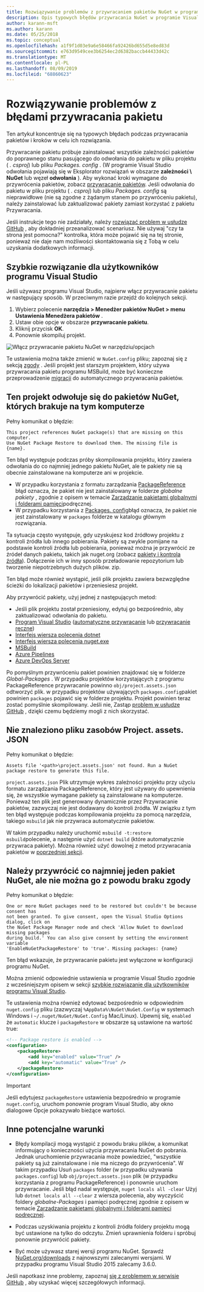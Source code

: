 ```yaml
---
title: Rozwiązywanie problemów z przywracaniem pakietów NuGet w programie Visual Studio
description: Opis typowych błędów przywracania NuGet w programie Visual Studio i sposoby ich rozwiązywania.
author: karann-msft
ms.author: karann
ms.date: 05/25/2018
ms.topic: conceptual
ms.openlocfilehash: a1f9f1d03e9a6e58466fa92426bd655d5e8ed83d
ms.sourcegitcommit: e763d9549cee3b6254ec2d6382baccb44433d42c
ms.translationtype: MT
ms.contentlocale: pl-PL
ms.lasthandoff: 08/09/2019
ms.locfileid: "68860623"
---
```

# <a name="troubleshooting-package-restore-errors"></a>Rozwiązywanie problemów z błędami przywracania pakietu

Ten artykuł koncentruje się na typowych błędach podczas przywracania pakietów i kroków w celu ich rozwiązania. 

Przywracanie pakietu próbuje zainstalować wszystkie zależności pakietów do poprawnego stanu pasującego do odwołania do pakietu w pliku projektu ( *. csproj*) lub pliku *Packages. config* . (W programie Visual Studio odwołania pojawiają się w Eksplorator rozwiązań w obszarze **zależności \ NuGet** lub węzeł **odwołania** ). Aby wykonać kroki wymagane do przywrócenia pakietów, zobacz [przywracanie pakietów](../consume-packages/package-restore.md#restore-packages). Jeśli odwołania do pakietu w pliku projektu ( *. csproj*) lub pliku *Packages. config* są nieprawidłowe (nie są zgodne z żądanym stanem po przywróceniu pakietu), należy zainstalować lub zaktualizować pakiety zamiast korzystać z pakietu Przywracania.

Jeśli instrukcje tego nie zadziałały, należy [rozwiązać problem w usłudze GitHub](https://github.com/NuGet/docs.microsoft.com-nuget/issues) , aby dokładniej przeanalizować scenariusz. Nie używaj "czy ta strona jest pomocna?" kontrolka, która może pojawić się na tej stronie, ponieważ nie daje nam możliwości skontaktowania się z Tobą w celu uzyskania dodatkowych informacji.

## <a name="quick-solution-for-visual-studio-users"></a>Szybkie rozwiązanie dla użytkowników programu Visual Studio

Jeśli używasz programu Visual Studio, najpierw włącz przywracanie pakietu w następujący sposób. W przeciwnym razie przejdź do kolejnych sekcji.

1. Wybierz polecenie **narzędzia > Menedżer pakietów NuGet > menu Ustawienia Menedżera pakietów** .
1. Ustaw obie opcje w obszarze **przywracanie pakietu**.
1. Kliknij przycisk **OK**.
1. Ponownie skompiluj projekt.

![Włącz przywracanie pakietu NuGet w narzędziu/opcjach](../consume-packages/media/restore-01-autorestoreoptions.png)

Te ustawienia można także zmienić w `NuGet.config` pliku; zapoznaj się z sekcją [zgody](#consent) . Jeśli projekt jest starszym projektem, który używa przywracania pakietu programu MSBuild, może być konieczne przeprowadzenie [migracji](package-restore.md#migrate-to-automatic-package-restore-visual-studio) do automatycznego przywracania pakietów.

<a name="missing"></a>

## <a name="this-project-references-nuget-packages-that-are-missing-on-this-computer"></a>Ten projekt odwołuje się do pakietów NuGet, których brakuje na tym komputerze

Pełny komunikat o błędzie:

```output
This project references NuGet package(s) that are missing on this computer.
Use NuGet Package Restore to download them. The missing file is {name}.
```

Ten błąd występuje podczas próby skompilowania projektu, który zawiera odwołania do co najmniej jednego pakietu NuGet, ale te pakiety nie są obecnie zainstalowane na komputerze ani w projekcie.

- W przypadku korzystania z formatu zarządzania [PackageReference](package-references-in-project-files.md) błąd oznacza, że pakiet nie jest zainstalowany w folderze *globalne pakiety* , zgodnie z opisem w temacie [Zarządzanie pakietami globalnymi i folderami pamięci](managing-the-global-packages-and-cache-folders.md)podręcznej.
- W przypadku korzystania z [Packages. config](../reference/packages-config.md)błąd oznacza, że pakiet nie jest zainstalowany w `packages` folderze w katalogu głównym rozwiązania.

Ta sytuacja często występuje, gdy uzyskujesz kod źródłowy projektu z kontroli źródła lub innego pobierania. Pakiety są zwykle pomijane na podstawie kontroli źródła lub pobierania, ponieważ można je przywrócić ze źródeł danych pakietu, takich jak nuget.org (zobacz [pakiety i kontrola źródła](Packages-and-Source-Control.md)). Dołączenie ich w inny sposób przeładowanie repozytorium lub tworzenie niepotrzebnych dużych plików. zip.

Ten błąd może również wystąpić, jeśli plik projektu zawiera bezwzględne ścieżki do lokalizacji pakietów i przeniesiesz projekt.

Aby przywrócić pakiety, użyj jednej z następujących metod:

- Jeśli plik projektu został przeniesiony, edytuj go bezpośrednio, aby zaktualizować odwołania do pakietu.
- [Program Visual Studio](package-restore.md#restore-using-visual-studio) ([automatyczne przywracanie](package-restore.md#restore-packages-automatically-using-visual-studio) lub [przywracanie ręczne](package-restore.md#restore-packages-manually-using-visual-studio))
- [Interfejs wiersza polecenia dotnet](package-restore.md#restore-using-the-dotnet-cli)
- [Interfejs wiersza polecenia nuget.exe](package-restore.md#restore-using-the-nugetexe-cli)
- [MSBuild](package-restore.md#restore-using-msbuild)
- [Azure Pipelines](package-restore.md#restore-using-azure-pipelines)
- [Azure DevOps Server](package-restore.md#restore-using-azure-devops-server)

Po pomyślnym przywróceniu pakiet powinien znajdować się w folderze *Global-Packages* . W przypadku projektów korzystających z programu PackageReference przywracanie powinno `obj/project.assets.json` odtworzyć plik. w przypadku projektów używających `packages.config`pakiet powinien `packages` pojawić się w folderze projektu. Projekt powinien teraz zostać pomyślnie skompilowany. Jeśli nie, Zastąp [problem w usłudze GitHub](https://github.com/NuGet/docs.microsoft.com-nuget/issues) , dzięki czemu będziemy mogli z nich skorzystać.

<a name="assets"></a>

## <a name="assets-file-projectassetsjson-not-found"></a>Nie znaleziono pliku zasobów Project. assets. JSON

Pełny komunikat o błędzie:

```output
Assets file '<path>\project.assets.json' not found. Run a NuGet package restore to generate this file.
```

`project.assets.json` Plik utrzymuje wykres zależności projektu przy użyciu formatu zarządzania PackageReference, który jest używany do upewnienia się, że wszystkie wymagane pakiety są zainstalowane na komputerze. Ponieważ ten plik jest generowany dynamicznie przez Przywracanie pakietów, zazwyczaj nie jest dodawany do kontroli źródła. W związku z tym ten błąd występuje podczas kompilowania projektu za pomocą narzędzia, takiego `msbuild` jak nie przywraca automatycznie pakietów.

W takim przypadku należy uruchomić `msbuild -t:restore` `msbuild`polecenie, a następnie użyć `dotnet build` (które automatycznie przywraca pakiety). Można również użyć dowolnej z metod przywracania pakietów w [poprzedniej sekcji](#missing).

<a name="consent"></a>

## <a name="one-or-more-nuget-packages-need-to-be-restored-but-couldnt-be-because-consent-has-not-been-granted"></a>Należy przywrócić co najmniej jeden pakiet NuGet, ale nie można go z powodu braku zgody

Pełny komunikat o błędzie:

```output
One or more NuGet packages need to be restored but couldn't be because consent has
not been granted. To give consent, open the Visual Studio Options dialog, click on
the NuGet Package Manager node and check 'Allow NuGet to download missing packages
during build.' You can also give consent by setting the environment variable
'EnableNuGetPackageRestore' to 'true'. Missing packages: {name}
```

Ten błąd wskazuje, że przywracanie pakietu jest wyłączone w konfiguracji programu NuGet.

Można zmienić odpowiednie ustawienia w programie Visual Studio zgodnie z wcześniejszym opisem w sekcji [szybkie rozwiązanie dla użytkowników programu Visual Studio](#quick-solution-for-visual-studio-users).

Te ustawienia można również edytować bezpośrednio w odpowiednim `nuget.config` pliku (zazwyczaj `%AppData%\NuGet\NuGet.Config` w systemach Windows i `~/.nuget/NuGet/NuGet.Config` Mac/Linux). Upewnij się, `enabled` że `automatic` klucze i `packageRestore` w obszarze są ustawione na wartość true:

```xml
<!-- Package restore is enabled -->
<configuration>
    <packageRestore>
        <add key="enabled" value="True" />
        <add key="automatic" value="True" />
    </packageRestore>
</configuration>
```

> [!Important]
> Jeśli edytujesz `packageRestore` ustawienia bezpośrednio w programie `nuget.config`, uruchom ponownie program Visual Studio, aby okno dialogowe Opcje pokazywało bieżące wartości.

## <a name="other-potential-conditions"></a>Inne potencjalne warunki

- Błędy kompilacji mogą wystąpić z powodu braku plików, a komunikat informujący o konieczności użycia przywracania NuGet do pobrania. Jednak uruchomienie przywracania może powiedzieć, "wszystkie pakiety są już zainstalowane i nie ma niczego do przywrócenia". W takim przypadku Usuń `packages` folder (w przypadku używania `packages.config`) lub `obj/project.assets.json` plik (w przypadku korzystania z programu PackageReference) i ponownie uruchom przywracanie. Jeśli błąd nadal występuje, `nuget locals all -clear` Użyj lub `dotnet locals all --clear` z wiersza polecenia, aby wyczyścić foldery *globalne-Packages* i pamięci podręcznej zgodnie z opisem w temacie [Zarządzanie pakietami globalnymi i folderami pamięci podręcznej](managing-the-global-packages-and-cache-folders.md).

- Podczas uzyskiwania projektu z kontroli źródła foldery projektu mogą być ustawione na tylko do odczytu. Zmień uprawnienia folderu i spróbuj ponownie przywrócić pakiety.

- Być może używasz starej wersji programu NuGet. Sprawdź [NuGet.org/downloads](https://www.nuget.org/downloads) z najnowszymi zalecanymi wersjami. W przypadku programu Visual Studio 2015 zalecamy 3.6.0.

Jeśli napotkasz inne problemy, zapoznaj [się z problemem w serwisie GitHub](https://github.com/NuGet/docs.microsoft.com-nuget/issues) , aby uzyskać więcej szczegółowych informacji.
